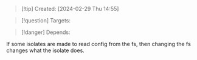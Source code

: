 
>[!tip] Created: [2024-02-29 Thu 14:55]

>[!question] Targets: 

>[!danger] Depends: 

If some isolates are made to read config from the fs, then changing the fs changes what the isolate does.